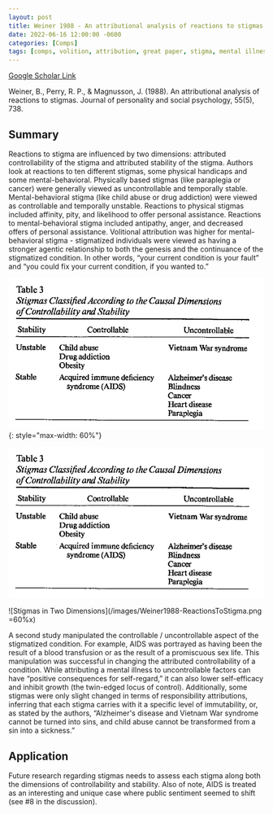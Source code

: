 ```yaml
---
layout: post
title: Weiner 1988 - An attributional analysis of reactions to stigmas
date: 2022-06-16 12:00:00 -0600
categories: [Comps]
tags: [comps, volition, attribution, great paper, stigma, mental illness, agency, pity, charity, AIDS]
---
```


[Google Scholar Link](https://scholar.google.com/scholar?hl=en&as_sdt=0%2C45&q=An+Attributional+Analysis+of+Reactions+to+Stigmas&btnG=)

Weiner, B., Perry, R. P., & Magnusson, J. (1988). An attributional analysis of reactions to stigmas. Journal of personality and social psychology, 55(5), 738.

## Summary
Reactions to stigma are influenced by two dimensions: attributed controllability of the stigma and attributed stability of the stigma.  Authors look at reactions to ten different stigmas, some physical handicaps and some mental-behavioral.  Physically based stigmas (like paraplegia or cancer) were generally viewed as uncontrollable and temporally stable.  Mental-behavioral stigma (like child abuse or drug addiction) were viewed as controllable and temporally unstable.  Reactions to physical stigmas included affinity, pity, and likelihood to offer personal assistance.  Reactions to mental-behavioral stigma included antipathy, anger, and decreased offers of personal assistance.  Volitional attribution was higher for mental-behavioral stigma - stigmatized individuals were viewed as having a stronger agentic relationship to both the genesis and the continuance of the stigmatized condition.  In other words, “your current condition is your fault” and “you could fix your current condition, if you wanted to.”

![Stigmas in Two Dimensions](/images/Weiner1988-ReactionsToStigma.png){: style="max-width: 60%"}

![Stigmas in Two Dimensions](/images/Weiner1988-ReactionsToStigma.png)

![Stigmas in Two Dimensions](/images/Weiner1988-ReactionsToStigma.png =60%x)


A second study manipulated the controllable / uncontrollable aspect of the stigmatized condition.  For example, AIDS was portrayed as having been the result of a blood transfusion or as the result of a promiscuous sex life.  This manipulation was successful in changing the attributed controllability of a condition.  While attributing a mental illness to uncontrollable factors can have “positive consequences for self-regard,” it can also lower self-efficacy and inhibit growth (the twin-edged locus of control).  Additionally, some stigmas were only slight changed in terms of responsibility attributions, inferring that each stigma carries with it a specific level of immutability, or, as stated by the authors, “Alzheimer's disease and Vietnam War syndrome cannot be turned into sins, and child abuse cannot be transformed from a sin into a sickness.”

## Application
Future research regarding stigmas needs to assess each stigma along both the dimensions of controllability and stability.  Also of note, AIDS is treated as an interesting and unique case where public sentiment seemed to shift (see #8 in the discussion).
